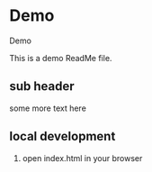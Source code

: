 # Demo
Demo


This is a demo ReadMe file.


## sub header

some more text here

## local development

1. open index.html in your browser